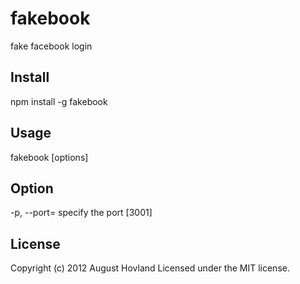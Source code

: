 # fakebook

fake facebook login

## Install

npm install -g fakebook

## Usage

fakebook [options]

## Option

-p, --port=<port>  specify the port [3001]

## License
Copyright (c) 2012 August Hovland
Licensed under the MIT license.
